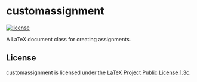 # customassignment

[![license](https://img.shields.io/badge/license-LPPL--1.3c-blue.svg)](https://github.com/laschuet/customassignment/blob/main/LICENSE.txt)

A LaTeX document class for creating assignments.

## License

customassignment is licensed under the [LaTeX Project Public License 1.3c](./LICENSE.txt).
